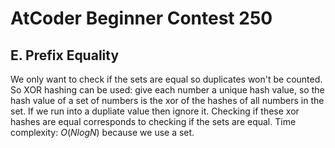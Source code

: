 # AtCoder Beginner Contest 250

## E. Prefix Equality
We only want to check if the sets are equal so duplicates won't be counted. So XOR hashing can be used: give each number a unique hash value, so the hash value of a set of numbers is the xor of the hashes of all numbers in the set. If we run into a dupliate value then ignore it. Checking if these xor hashes are equal corresponds to checking if the sets are equal. Time complexity: $O(NlogN)$ because we use a set.